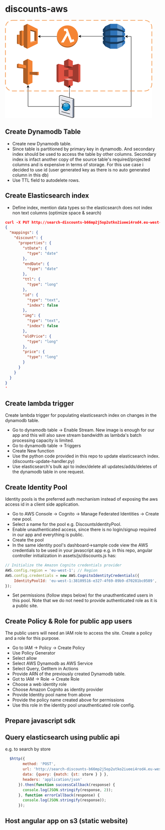 # discounts-aws


![alt text](diagram.png)

## Create Dynamodb Table
* Create new Dynamodb table.
* Since table is partitioned by primary key in dynamodb. 
And secondary index should be used to access the table by other columns. Secondary index is infact another copy of the source table's required/projected columns and is expensive in terms of storage. For this use case i decided to use id (user generated key as there is no auto generated column in this db)
* Use TTL field to autodelete rows.

## Create Elasticsearch index

* Define index, mention data types so the elasticsearch does not index non text columns (optimize space & search)

```json
curl -X PUT http://search-discounts-b66mp2j5op2utko2iueei4rod4.eu-west-1.es.amazonaws.com/discounts?pretty -H "Content-Type: application/json" -d '
{
  "mappings": {
    "discount": {
      "properties": {
        "stDate": {
          "type": "date"
        },
        "endDate": {
          "type": "date"
        },
        "ttl": {
          "type": "long"
        },
        "id": {
          "type": "text",
          "index": false
        },
        "img": {
          "type": "text",
          "index": false
        },
        "oldPrice": {
          "type": "long"
        },
        "price": {
          "type": "long"
        }
      }
    }
  }
}
'
```

## Create lambda trigger
Create lambda trigger for populating elasticsearch index on changes in the dynamodb table.
* Go to dynamodb table -> Enable Stream. 
New image is enough for our app and this will also save stream bandwidth as lambda's batch processing capacity is limited.
* Go to dynamodb table -> Triggers
* Create New function
* Use the python code provided in this repo to update elasticsearch index. (discounts-update-handler.py)
* Use elasticsearch's bulk api to index/delete all updates/adds/deletes of the dynamodb table in one request. 


## Create Identity Pool
Identity pools is the preferred auth mechanism instead of exposing the aws access id in a client side application.

* Go to AWS Console -> Cognito -> Manage Federated Identities -> Create new pool.
* Select a name for the pool e.g. DiscountsIdentityPool.
* Enable unauthenticated access, since there is no login/signup required in our app and everything is public.
* Create the pool
* In the same identity pool's dashboard->sample code view the AWS credentials to be used in your javascript app e.g. in this repo, angular controller initialization in assets/js/discounts.js has:

```javascript
// Initialize the Amazon Cognito credentials provider
AWS.config.region = 'eu-west-1'; // Region
AWS.config.credentials = new AWS.CognitoIdentityCredentials({
    IdentityPoolId: 'eu-west-1:38109516-e327-4f69-89b9-d70281bc0589',
});
```

* Set permissions (follow steps below) for the unauthenticated users in this pool. Note that we do not need to provide authenticated role as it is a public site.

## Create Policy & Role for public app users
The public users will need an IAM role to access the site. Create a policy and a role for this purpose.

* Go to IAM -> Policy -> Create Policy
* Use Policy Generator
* Select allow
* Select AWS Dynamodb as AWS Service
* Select Query, GetItem in Actions
* Provide ARN of the previously created Dynamodb table.
* Got to IAM -> Role -> Create Role
* Choose a web identity role
* Choose Amazon Cognito as identity provider
* Provide Identity pool name from above
* Provide the policy name created above for permissions
* Use this role in the identity pool unauthenticated role config.

## Prepare javascript sdk
## Query elasticsearch using public api
e.g. to search by store
```javascript
  $http({
        method: 'POST',
        url: 'http://search-discounts-b66mp2j5op2utko2iueei4rod4.eu-west-1.es.amazonaws.com/discounts/discount/_search',
        data: {query: {match: {st: store } } },
        headers: 'application/json'
      }).then(function successCallback(response) {
        console.log(JSON.stringify(response, 2));
      }, function errorCallback(response) {
        console.log(JSON.stringify(response));
      });
```

## Host angular app on s3 (static website)


